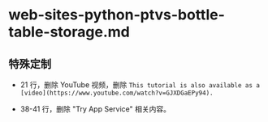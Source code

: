 # web-sites-python-ptvs-bottle-table-storage.md

## 特殊定制

* 21 行，删除 YouTube 视频，删除 `This tutorial is also available as a [video](https://www.youtube.com/watch?v=GJXDGaEPy94).`

* 38-41 行，删除 "Try App Service" 相关内容。
